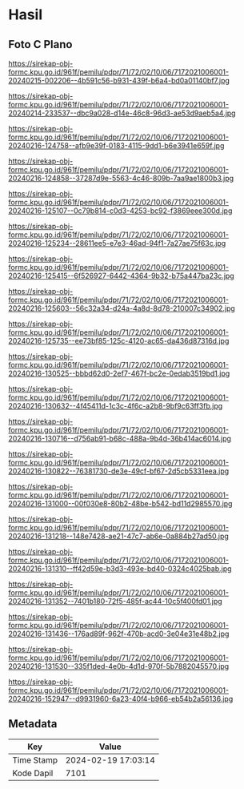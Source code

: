 # Hasil

## Foto C Plano

https://sirekap-obj-formc.kpu.go.id/961f/pemilu/pdpr/71/72/02/10/06/7172021006001-20240215-002206--4b591c56-b931-439f-b6a4-bd0a01140bf7.jpg

https://sirekap-obj-formc.kpu.go.id/961f/pemilu/pdpr/71/72/02/10/06/7172021006001-20240214-233537--dbc9a028-d14e-46c8-96d3-ae53d9aeb5a4.jpg

https://sirekap-obj-formc.kpu.go.id/961f/pemilu/pdpr/71/72/02/10/06/7172021006001-20240216-124758--afb9e39f-0183-4115-9dd1-b6e3941e659f.jpg

https://sirekap-obj-formc.kpu.go.id/961f/pemilu/pdpr/71/72/02/10/06/7172021006001-20240216-124858--37287d9e-5563-4c46-809b-7aa9ae1800b3.jpg

https://sirekap-obj-formc.kpu.go.id/961f/pemilu/pdpr/71/72/02/10/06/7172021006001-20240216-125107--0c79b814-c0d3-4253-bc92-f3869eee300d.jpg

https://sirekap-obj-formc.kpu.go.id/961f/pemilu/pdpr/71/72/02/10/06/7172021006001-20240216-125234--28611ee5-e7e3-46ad-94f1-7a27ae75f63c.jpg

https://sirekap-obj-formc.kpu.go.id/961f/pemilu/pdpr/71/72/02/10/06/7172021006001-20240216-125415--6f526927-6442-4364-9b32-b75a447ba23c.jpg

https://sirekap-obj-formc.kpu.go.id/961f/pemilu/pdpr/71/72/02/10/06/7172021006001-20240216-125603--56c32a34-d24a-4a8d-8d78-210007c34902.jpg

https://sirekap-obj-formc.kpu.go.id/961f/pemilu/pdpr/71/72/02/10/06/7172021006001-20240216-125735--ee73bf85-125c-4120-ac65-da436d87316d.jpg

https://sirekap-obj-formc.kpu.go.id/961f/pemilu/pdpr/71/72/02/10/06/7172021006001-20240216-130525--bbbd62d0-2ef7-467f-bc2e-0edab3519bd1.jpg

https://sirekap-obj-formc.kpu.go.id/961f/pemilu/pdpr/71/72/02/10/06/7172021006001-20240216-130632--4f45411d-1c3c-4f6c-a2b8-9bf9c63ff3fb.jpg

https://sirekap-obj-formc.kpu.go.id/961f/pemilu/pdpr/71/72/02/10/06/7172021006001-20240216-130716--d756ab91-b68c-488a-9b4d-36b414ac6014.jpg

https://sirekap-obj-formc.kpu.go.id/961f/pemilu/pdpr/71/72/02/10/06/7172021006001-20240216-130822--76381730-de3e-49cf-bf67-2d5cb5331eea.jpg

https://sirekap-obj-formc.kpu.go.id/961f/pemilu/pdpr/71/72/02/10/06/7172021006001-20240216-131000--00f030e8-80b2-48be-b542-bd11d2985570.jpg

https://sirekap-obj-formc.kpu.go.id/961f/pemilu/pdpr/71/72/02/10/06/7172021006001-20240216-131218--148e7428-ae21-47c7-ab6e-0a884b27ad50.jpg

https://sirekap-obj-formc.kpu.go.id/961f/pemilu/pdpr/71/72/02/10/06/7172021006001-20240216-131310--ff42d59e-b3d3-493e-bd40-0324c4025bab.jpg

https://sirekap-obj-formc.kpu.go.id/961f/pemilu/pdpr/71/72/02/10/06/7172021006001-20240216-131352--7401b180-72f5-485f-ac44-10c5f400fd01.jpg

https://sirekap-obj-formc.kpu.go.id/961f/pemilu/pdpr/71/72/02/10/06/7172021006001-20240216-131436--176ad89f-962f-470b-acd0-3e04e31e48b2.jpg

https://sirekap-obj-formc.kpu.go.id/961f/pemilu/pdpr/71/72/02/10/06/7172021006001-20240216-131530--335f1ded-4e0b-4d1d-970f-5b7882045570.jpg

https://sirekap-obj-formc.kpu.go.id/961f/pemilu/pdpr/71/72/02/10/06/7172021006001-20240216-152947--d9931960-6a23-40f4-b966-eb54b2a56136.jpg


## Metadata

| Key        | Value               |
| ---------- | ------------------- |
| Time Stamp | 2024-02-19 17:03:14 |
| Kode Dapil | 7101                |



